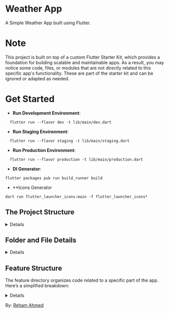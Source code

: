 
# Weather App  
A Simple Weather App built using Flutter.

# Note
This project is built on top of a custom Flutter Starter Kit, which provides a foundation for building scalable and maintainable apps. As a result, you may notice some code, files, or modules that are not directly related to this specific app's functionality. These are part of the starter kit and can be ignored or adapted as needed.

# Get Started

- **Run Development Environment**:
```shell
  flutter run --flavor dev -t lib/main/dev.dart
```
- **Run Staging Environment**:
```shell
  flutter run --flavor staging -t lib/main/staging.dart
```
- **Run Production Environment**:
```shell
  flutter run --flavor production -t lib/main/production.dart
```
- **DI Generator**:
```shell
flutter packages pub run build_runner build
```
- **Icons Generator
```shell
dart run flutter_launcher_icons:main -f flutter_launcher_icons*
```



## The Project Structure

<details>   
   
```plaintext
├── lib/
│ ├── app/
│ │ ├── analytics/
│ │ ├── crashlytics/
│ │ ├── settings/
│ │ ├── app.dart
│ │ └── imports.dart
│ │
│ ├── main/
│ │ ├── _init.dart
│ │ ├── dev.dart
│ │ ├── production.dart
│ │ └── staging.dart
│ │
│ ├── src/
│ │ ├── common/
│ │ │ ├── _di/
│ │ │ ├── constants/
│ │ │ ├── data/
│ │ │ ├── enums/
│ │ │ ├── exceptions/
│ │ │ ├── extensions/
│ │ │ ├── localization/
│ │ │ ├── styles/
│ │ │ ├── utils/
│ │ │ └── widgets/
│ │ ├── features/
│ │ │ └── features.dart
│   │── screens/
│   │ └── screens.dart
```
</details>

## Folder and File Details
<details>
   
#### 1. `lib/app/`
   - **This folder contains the core components of the application.**
   - **`analytics/` and `crashlytics/`:** Store the code related to data analytics and crash reporting here.
   - **`settings/`:** Contains the general application settings.
   - **`app.dart`:** Main app file.
   - **`imports.dart`:** A file that includes the essential imports used across the application.

#### 2. `lib/main/`
   - **Contains the entry point files for different environments of the application.**
   - **`_init.dart`:** Contains the shared initialization across all environments.
   - **`dev.dart`, `production.dart`, `staging.dart`:** Files with specific configurations for development, production, and staging environments.

#### 3. `lib/src/`
   - **This folder contains most of the application's components.**
   
   - **`common/`:**
     - **`_di/`:** Dependency Injection management.
     - **`constants/`:** Stores general constants.
     - **`data/`:** Manages the application's data, such as data sources.
     - **`enums/`**: Holds enums used across the app.
     - **`exceptions/`**: Custom exception classes and handlers.
     - **`extensions/`**: Dart extensions to simplify code.
     - **`localization/`**: Localization setup and management
     - **`styles/`:** Manages visual styles and themes.
     - **`utils/`:** General utilities and helper functions.
     - **`widgets/`:** A collection of reusable UI components such as buttons, icons, text fields, etc.

   - **`features/`:**
     - **This folder contains the main features of the application.**
     - **`features.dart`:** Contains aggregated imports for the application's features.

   - **`screens/`:**
     - **This folder contains the various screens of the application.**
     - **`screens.dart`:** Contains aggregated imports for the screens.

</details>

## Feature Structure
The feature directory organizes code related to a specific part of the app. Here’s a simplified breakdown:
<details>
- **`features/your_feature/`**:
  The main directory for the feature.

- **`features/your_feature/application/`**:
  Contains business logic and services for the feature.
  - **`services/`**:
    - **`service_name.dart`**: is used to manage business logic and operations independently from data access and UI components

- **`features/your_feature/data/`**:
  Manages data-related tasks for the feature.
  - **`repositories/`**:
    - **`repository_name.dart`**: Handles data storage and retrieval.
  - **`source/`**:
    - **`local/`**: For local data sources (e.g., databases).
    - **`remote/`**: For remote data sources (e.g., APIs).

- **`features/your_feature/domain/`**:
  Defines Specific business logic and data models related to the feature.
  - **`entities/`**: Contains data models or value objects.
  - **`i_repositories/`**: Interfaces for repositories.

- **`features/your_feature/presentation/`**:
  Manages the user interface and state.
  - **`cubit/`**: State management logic.
  - **`widgets/`**: UI components 

### Summary

- **`application/`**: Addational Logic For the ui & Validation.
- **`data/`**: Data handling (local and remote).
- **`domain/`**: Core Domain business logic and entities.
- **`presentation/`**: User interface and state management.
</details>



By: [Reham Ahmed](https://www.linkedin.com/in/rehamahmedibrahim/)
